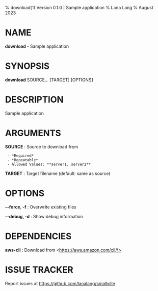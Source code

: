 % download(1) Version 0.1.0 | Sample application
% Lana Lang
% August 2023

NAME
==================================================

**download** - Sample application

SYNOPSIS
==================================================

**download** SOURCE... [TARGET] [OPTIONS]

DESCRIPTION
==================================================

Sample application


ARGUMENTS
==================================================

**SOURCE**
:    Source to download from

     - *Required*
     - *Repeatable*
     - Allowed Values: **server1, server2**

**TARGET**
:    Target filename (default: same as source)


OPTIONS
==================================================

**--force, -f**
:    Overwrite existing files


**--debug, -d**
:    Show debug information


DEPENDENCIES
==================================================

**aws-cli**
:    Download from \<https://aws.amazon.com/cli/\>


# ISSUE TRACKER

Report issues at <https://github.com/lanalang/smallville>
